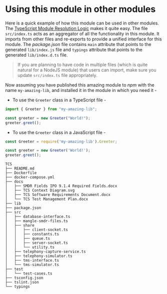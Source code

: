 # Using this module in other modules

Here is a quick example of how this module can be used in other modules. The [TypeScript Module Resolution Logic](https://www.typescriptlang.org/docs/handbook/module-resolution.html) makes it quite easy. The file `src/index.ts` acts as an aggregator of all the functionality in this module. It imports from other files and re-exports to provide a unified interface for this module. The _package.json_ file contains `main` attribute that points to the generated `lib/index.js` file and `typings` attribute that points to the generated `lib/index.d.ts` file.

> If you are planning to have code in multiple files (which is quite natural for a NodeJS module) that users can import, make sure you update `src/index.ts` file appropriately.

Now assuming you have published this amazing module to _npm_ with the name `my-amazing-lib`, and installed it in the module in which you need it -

- To use the `Greeter` class in a TypeScript file -

```ts
import { Greeter } from "my-amazing-lib";

const greeter = new Greeter("World!");
greeter.greet();
```

- To use the `Greeter` class in a JavaScript file -

```js
const Greeter = require('my-amazing-lib').Greeter;

const greeter = new Greeter('World!');
greeter.greet();

```
```
TCS
├── README.md
├── Dockerfile
├── docker-compose.yml
├── docs
│   ├── SMDR Fields IPO 9.1.4 Required Fields.docx
│   ├── TCS Context Diagram.svg
│   ├── TCS Software Requirements Document.docx
│   └── TCS Test Management Plan.docx
├── lib
├── package.json
├── src
│   ├── database-interface.ts
│   ├── mangle-smdr-files.ts
│   ├── share
│   │   ├── client-socket.ts
│   │   ├── constants.ts
│   │   ├── queue.ts
│   │   ├── server-socket.ts
│   │   └── utility.ts
│   ├── telephony-capture-service.ts
│   ├── telephony-simulator.ts
│   ├── tms-interface.ts
│   └── tms-simulator.ts
├── test
│   └── test-cases.ts
├── tsconfig.json
├── tslint.json
└── typings
```

